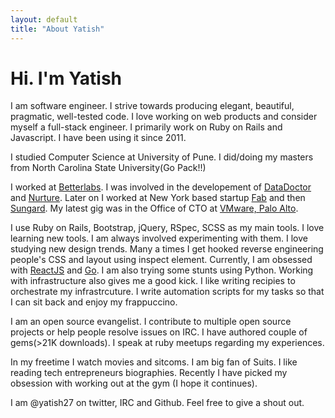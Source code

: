 ```yaml
---
layout: default
title: "About Yatish"
---
```


# Hi. I'm Yatish

I am software engineer. I strive towards producing elegant, beautiful, pragmatic, well-tested code. I love working on web products and consider myself a full-stack engineer. I primarily work on Ruby on Rails and Javascript. I have been using it since 2011. 

I studied Computer Science at University of Pune. I did/doing my masters from North Carolina State University(Go Pack!!)

I worked at [Betterlabs](http://www.betterlabs.net/). I was involved in the developement of [DataDoctor](http://datadoctorit.com/) and [Nurture](http://www.nurturehq.com/). Later on I worked at New York based startup [Fab](fab.com) and then [Sungard](http://www.sungardas.com/Pages/default.aspx). My latest gig was in the Office of CTO at [VMware, Palo Alto](http://www.vmware.com/).

I use Ruby on Rails, Bootstrap, jQuery, RSpec, SCSS as my main tools. I love learning new tools. I am always involved experimenting with them. I love studying new design trends. Many a times I get hooked reverse engineering people's CSS and layout using inspect element. Currently, I am obsessed with [ReactJS](http://facebook.github.io/react/) and [Go](https://golang.org/). I am also trying some stunts using Python. Working with infrastructure also gives me a good kick. I like writing recipies to orchestrate my infrastrcuture. I write automation scripts for my tasks so that I can sit back and enjoy my frappuccino.

I am an open source evangelist. I contribute to multiple open source projects or help people resolve issues on IRC. I have authored couple of gems(>21K downloads). I speak at ruby meetups regarding my experiences. 

In my freetime I watch movies and sitcoms. I am big fan of Suits. I like reading tech entrepreneurs biographies. Recently I have picked my obsession with working out at the gym (I hope it continues).

I am @yatish27 on twitter, IRC and Github. Feel free to give a shout out. 





